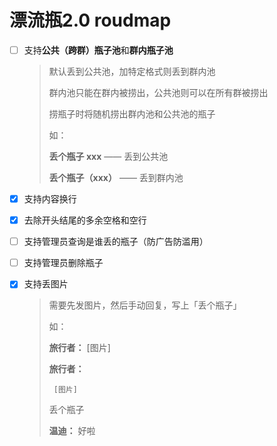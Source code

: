 # 漂流瓶2.0 roudmap

- [ ] 支持**公共（跨群）瓶子池**和**群内瓶子池**
  > 默认丢到公共池，加特定格式则丢到群内池
  >
  > 群内池只能在群内被捞出，公共池则可以在所有群被捞出
  >
  > 捞瓶子时将随机捞出群内池和公共池的瓶子
  >
  > 如：
  >
  > **丢个瓶子 xxx** ——  丢到公共池
  >
  > **丢个瓶子（xxx）** —— 丢到群内池

- [x] 支持内容换行
- [x] 去除开头结尾的多余空格和空行
- [ ] 支持管理员查询是谁丢的瓶子（防广告防滥用）
- [ ] 支持管理员删除瓶子
- [x] 支持丢图片
  > 需要先发图片，然后手动回复，写上「丢个瓶子」
  >
  > 如：
  >
  > **旅行者：** [图片]
  > 
  > **旅行者：** 
  >
  >      [图片]
  >
  > 丢个瓶子
  > 
  > **温迪：** 好啦
